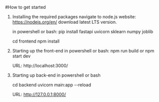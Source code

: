 #How to get started

1. Installing the required packages
    navigate to node.js website: https://nodejs.org/en/
    download latest LTS version.

    in powershell or bash:
    pip install fastapi uvicorn sklearn numpy joblib


    cd frontend
    npm install

2. Starting up the front-end
    in powershell or bash:
    npm run build or npm start dev

    URL: http://localhost:3000/

3. Starting up back-end
    in powershell or bash

    cd backend
    uvicorn main:app --reload

    URL: http://127.0.0.1:8000/
